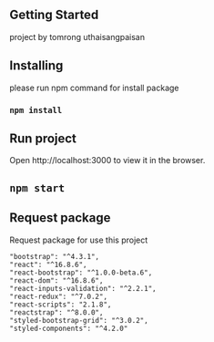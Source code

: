 ## Getting Started

project by tomrong uthaisangpaisan

## Installing
please run npm command for install package

### `npm install`

## Run project 

Open http://localhost:3000 to view it in the browser.
## `npm start`

## Request package

Request package for use this project
```
"bootstrap": "^4.3.1",
"react": "^16.8.6",
"react-bootstrap": "^1.0.0-beta.6",
"react-dom": "^16.8.6",
"react-inputs-validation": "^2.2.1",
"react-redux": "^7.0.2",
"react-scripts": "2.1.8",
"reactstrap": "^8.0.0",
"styled-bootstrap-grid": "^3.0.2",
"styled-components": "^4.2.0"
```